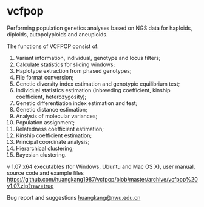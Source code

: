 # vcfpop
Performing population genetics analyses based on NGS data for haploids, diploids, autopolyploids and aneuploids.

The functions of VCFPOP consist of: 
1.	Variant information, individual, genotype and locus filters; 
2.	Calculate statistics for sliding windows;
3.	Haplotype extraction from phased genotypes;
4.	File format conversion;
5.	Genetic diversity index estimation and genotypic equilibrium test;
6.	Individual statistics estimation (inbreeding coefficient, kinship coefficient, heterozygosity);
7.	Genetic differentiation index estimation and test;
8.	Genetic distance estimation;
9.	Analysis of molecular variances;
10.	Population assignment;
11.	Relatedness coefficient estimation;
12.	Kinship coefficient estimation;
13.	Principal coordinate analysis;
14.	Hierarchical clustering;
15.	Bayesian clustering.

v 1.07
x64 executables (for Windows, Ubuntu and Mac OS X), user manual, source code and example files
https://github.com/huangkang1987/vcfpop/blob/master/archive/vcfpop%20v1.07.zip?raw=true

Bug report and suggestions
huangkang@nwu.edu.cn
